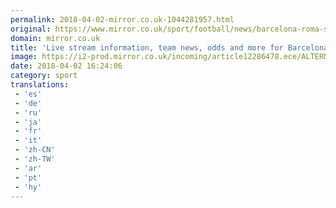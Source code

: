 ```yaml
---
permalink: 2018-04-02-mirror.co.uk-1044281957.html
original: https://www.mirror.co.uk/sport/football/news/barcelona-roma-stream-channel-12292519
domain: mirror.co.uk
title: 'Live stream information, team news, odds and more for Barcelona vs Roma'
image: https://i2-prod.mirror.co.uk/incoming/article12286478.ece/ALTERNATES/s1200/La-Liga-Santander-Sevilla-vs-Barcelona.jpg
date: 2018-04-02 16:24:06
category: sport
translations: 
 - 'es'
 - 'de'
 - 'ru'
 - 'ja'
 - 'fr'
 - 'it'
 - 'zh-CN'
 - 'zh-TW'
 - 'ar'
 - 'pt'
 - 'hy'
---
```


